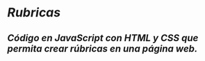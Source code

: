 # **_Rubricas_**

## **_Código en JavaScript con HTML y CSS que permita crear rúbricas en una página web._**

